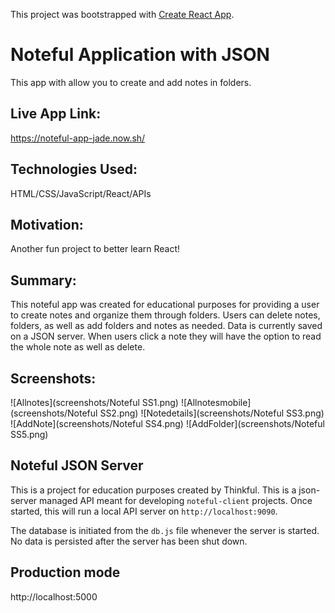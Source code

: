 This project was bootstrapped with [Create React App](https://github.com/facebook/create-react-app).

# Noteful Application with JSON
This app with allow you to create and add notes in folders.  

## Live App Link:  
https://noteful-app-jade.now.sh/

## Technologies Used:
HTML/CSS/JavaScript/React/APIs

## Motivation:  
Another fun project to better learn React!

## Summary: 
This noteful app was created for educational purposes for providing a user to create notes and organize them through folders.  Users can delete notes, folders, as well as add folders and notes as needed.  Data is currently saved on a JSON server.  When users click a note they will have the option to read the whole note as well as delete.  

## Screenshots:  
![Allnotes](screenshots/Noteful SS1.png)
![Allnotesmobile](screenshots/Noteful SS2.png)
![Notedetails](screenshots/Noteful SS3.png)
![AddNote](screenshots/Noteful SS4.png)
![AddFolder](screenshots/Noteful SS5.png)

## Noteful JSON Server
This is a project for education purposes created by Thinkful.
This is a json-server managed API meant for developing `noteful-client` projects.
Once started, this will run a local API server on `http://localhost:9090`.

The database is initiated from the `db.js` file whenever the server is started. No data is persisted after the server has been shut down.

## Production mode
http://localhost:5000
